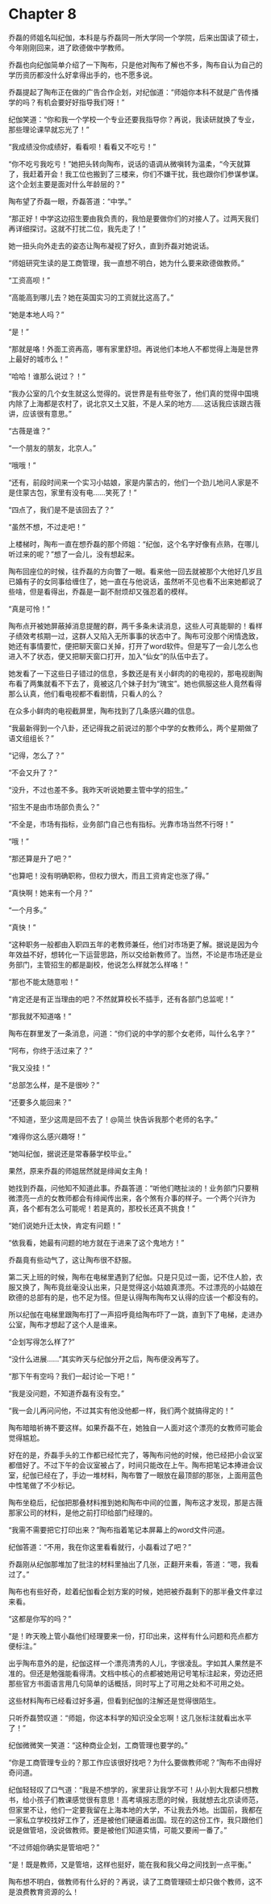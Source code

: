# Chapter 8

乔磊的师姐名叫纪伽，本科是与乔磊同一所大学同一个学院，后来出国读了硕士，今年刚刚回来，进了欧德做中学教师。

乔磊也向纪伽简单介绍了一下陶布，只是他对陶布了解也不多，陶布自认为自己的学历资历都没什么好拿得出手的，也不愿多说。

乔磊提起了陶布正在做的广告合作企划，对纪伽道：“师姐你本科不就是广告传播学的吗？有机会要好好指导我们呀！”

纪伽笑道：“你和我一个学校一个专业还要我指导你？再说，我读研就换了专业，那些理论课早就忘光了！”

“我成绩没你成绩好，看看呗！看看又不吃亏！”

“你不吃亏我吃亏！”她把头转向陶布，说话的语调从微嗔转为温柔，“今天就算了，我赶着开会！我工位也搬到了三楼来，你们不嫌干扰，我也跟你们参谋参谋。这个企划主要是面对什么年龄层的？”

陶布望了乔磊一眼，乔磊答道：“中学。”

“那正好！中学这边招生要由我负责的，我怕是要做你们的对接人了。过两天我们再详细探讨。这就不打扰二位，我先走了！”

她一扭头向外走去的姿态让陶布凝视了好久，直到乔磊对她说话。

“师姐研究生读的是工商管理，我一直想不明白，她为什么要来欧德做教师。”

“工资高呗！”

“高能高到哪儿去？她在英国实习的工资就比这高了。”

“她是本地人吗？”

“是！”

“那就是咯！外面工资再高，哪有家里舒坦。再说他们本地人不都觉得上海是世界上最好的城市么！”

“哈哈！谁那么说过？！”

“我办公室的几个女生就这么觉得的。说世界是有些夸张了，他们真的觉得中国境内除了上海都是农村了，说北京又土又脏，不是人呆的地方……这话我应该跟古薇讲，应该很有意思。”

“古薇是谁？”

“一个朋友的朋友，北京人。”

“哦哦！”

“还有，前段时间来一个实习小姑娘，家是内蒙古的，他们一个劲儿地问人家是不是住蒙古包，家里有没有电……笑死了！”

“四点了，我们是不是该回去了？”

“虽然不想，不过走吧！”

上楼梯时，陶布一直在想乔磊的那个师姐：“纪伽，这个名字好像有点熟，在哪儿听过来的呢？”想了一会儿，没有想起来。

陶布回座位的时候，往乔磊的方向瞥了一眼。看来他一回去就被那个大他好几岁且已婚有子的女同事给缠住了，她一直在与他说话，虽然听不见也看不出来她都说了些啥，但是看得出，乔磊是一副不耐烦却又强忍着的模样。

“真是可怜！”

陶布点开被她屏蔽掉消息提醒的群，两千多条未读消息，这些人可真能聊的！看样子绩效考核期一过，这群人又陷入无所事事的状态中了。陶布可没那个闲情逸致，她还有事情要忙，便把聊天窗口关掉，打开了word软件。但是写了一会儿怎么也进入不了状态，便又把聊天窗口打开，加入“仙女”的队伍中去了。

她发看了一下这些日子错过的信息，多数还是有关小鲜肉的的电视的，那电视剧陶布看了两集就看不下去了，竟被这几个妹子封为“瑰宝”。她也佩服这些人竟然看得那么认真，他们看电视都不看剧情，只看人的么？

在众多小鲜肉的电视截屏里，陶布找到了几条感兴趣的信息。

“我最新得到一个八卦，还记得我之前说过的那个中学的女教师么，两个星期做了语文组组长？”

“记得，怎么了？”

“不会又升了？”

“没升，不过也差不多。我昨天听说她要主管中学的招生。”

“招生不是由市场部负责么？”

“不全是，市场有指标，业务部门自己也有指标。光靠市场当然不行呀！”

“哦！”

“那还算是升了吧？”

“也算吧！没有明确职称，但权力很大，而且工资肯定也涨了得。”

“真快啊！她来有一个月？”

“一个月多。”

“真快！”

“这种职务一般都由入职四五年的老教师兼任，他们对市场更了解。据说是因为今年效益不好，想转化一下运营思路，所以交给新教师了。当然，不论是市场还是业务部门，主管招生的都是副校，他说怎么样就怎么样咯！”

“那也不能太随意啦！”

“肯定还是有正当理由的吧？不然就算校长不插手，还有各部门总监呢！”

“那我就不知道咯！”

陶布在群里发了一条消息，问道：“你们说的中学的那个女老师，叫什么名字？”

“阿布，你终于活过来了？”

“我又没挂！”

“总部怎么样，是不是很吵？”

“还要多久能回来？”

“不知道，至少这周是回不去了！@简兰 快告诉我那个老师的名字。”

“难得你这么感兴趣呀！”

“她叫纪伽，据说还是常春藤学校毕业。”

果然，原来乔磊的师姐居然就是绯闻女主角！

她找到乔磊，问他知不知道此事。乔磊答道：“听他们瞎扯淡的！业务部门只要稍微漂亮一点的女教师都会有绯闻传出来，各个煞有介事的样子。一个两个兴许为真，各个都有怎么可能呢！若是真的，那校长还真不挑食！”

“她们说她升迁太快，肯定有问题！”

“依我看，她最有问题的地方就在于进来了这个鬼地方！”

乔磊竟有些动气了，这让陶布很不舒服。

第二天上班的时候，陶布在电梯里遇到了纪伽。只是只见过一面，记不住人脸，衣服又换了，陶布竟丝毫没认出来，只是觉得这小姑娘真漂亮。不过漂亮的小姑娘在欧德的总部有的是，也不足为怪。但是认得陶布陶布又认得的应该一个都没有的。

所以纪伽在电梯里跟陶布打了一声招呼竟给陶布吓了一跳，直到下了电梯，走进办公室，陶布才想起了这个人是谁来。

“企划写得怎么样了?”

“没什么进展……”其实昨天与纪伽分开之后，陶布便没再写了。

“那下午有空吗？我们一起讨论一下吧！”

“我是没问题，不知道乔磊有没有空。”

“我一会儿再问问他，不过其实有他没他都一样，我们两个就搞得定的！”

陶布暗暗祈祷不要这样。如果乔磊不在，她独自一人面对这个漂亮的女教师可能会觉得尴尬。

好在的是，乔磊手头的工作都已经忙完了，等陶布问他的时候，他已经把小会议室都借好了。不过下午的会议室被占了，时间只能改在上午。陶布把笔记本捧进会议室，纪伽已经在了，手边一堆材料，陶布瞥了一眼放在最顶部的那张，上面用蓝色中性笔做了不少标记。

陶布坐稳后，纪伽把那叠材料推到她和陶布中间的位置，陶布这才发现，那是古薇那家公司的材料，是他之前打印给部门经理的。

“我需不需要把它打印出来？”陶布指着笔记本屏幕上的word文件问道。

纪伽答道：“不用，我在你这里看看就行，小磊看过了吧？”

乔磊刚从纪伽那堆加了批注的材料里抽出了几张，正翻开来看，答道：“嗯，我看过了。”

陶布也有些好奇，趁着纪伽看企划方案的时候，她把被乔磊剩下的那半叠文件拿过来看。

“这都是你写的吗？”

“是！昨天晚上管小磊他们经理要来一份，打印出来，这样有什么问题和亮点都方便标注。”

出乎陶布意外的是，纪伽这样一个漂亮清秀的人儿，字很凌乱。字如其人果然是不准的。但还是勉强能看得清。文档中核心的点都被她用记号笔标注起来，旁边还把那些官方书面语言用几句简单的话概括，同时写上了可用之处和不可用之处。

这些材料陶布已经看过好多遍，但看到纪伽的注解还是觉得很陌生。

只听乔磊赞叹道：“师姐，你这本科学的知识没全忘啊！这几张标注就看出水平了！”

纪伽微微笑一笑道：“这种商业企划，工商管理也要学的。”

“你是工商管理专业的？那工作应该很好找吧？为什么要做教师呢？”陶布不由得好奇问道。

纪伽轻轻叹了口气道：“我是不想学的，家里非让我学不可！从小到大我都只想教书，给小孩子们教课感觉很有意思！高考填报志愿的时候，我就想去北京读师范，但家里不让，他们一定要我留在上海本地的大学，不让我去外地。出国前，我都在一家私立学校找好工作了，还是被他们硬逼着出国。现在的这份工作，我只跟他们说是做管培，没说做教师。要是被他们知道实情，可能又要闹一番了。”

“不过师姐你确实是管培吧？”

“是！既是教师，又是管培，这样也挺好，能在我和我父母之间找到一点平衡。”

陶布想不明白，做教师有什么好的？再说，读了工商管理硕士却只做个教师，这不是浪费教育资源的么！
